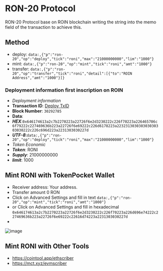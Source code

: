 # RON-20 Protocol
RON-20 Protocol base on ROIN blockchain writing the string into the memo field of the transaction to achieve this.
## Method
 - deploy: `data:,{"p":"ron-20","op":"deploy","tick":"roni","max":"21000000000","lim":"1000"}`
 - mint: `data:,{"p":"ron-20","op":"mint","tick":"roni","amt":"1000"}`
 - transfer: `data:,{"p":"ron-20","op":"transfer","tick":"roni","detail":[{"to":"ROIN Address","amt":"1000"}]}`

### Deployment information first inscription on ROIN
- *Deployment information*
- **Transaction ID**: [Deploy TxID](https://www.oklink.com/vi/ronin/tx/0x01b02eaeacb50285b1bb005b00c279e57f9726af2323d223966969c829610053)
- **Block Number**: `30292785`
- **Data**:
- ***HEX***:`0x646174613a2c7b2270223a22726f6e2d3230222c226f70223a226465706c6f79222c227469636b223a22726f6e69222c226d6178223a223231303030303030303030222c226c696d223a2231303030227d`
- ***UTF-8***:`data:,{"p":"ron-20","op":"deploy","tick":"roni","max":"21000000000","lim":"1000"}`
- *Token Economic*
- ***Token***: RONI
- ***Supply***: 21000000000
- ***limit***: 1000
## Mint RONI with TokenPocket Wallet
 - Receiver address: Your address. 
 - Transfer amount 0 RON
 - Click on Advanced Settings and fill in text `data:,{"p":"ron-20","op":"mint","tick":"roni","amt":"1000"}`
 - or Click on Advanced Settings and fill in hexadecimal `0x646174613a2c7b2270223a22726f6e2d3230222c226f70223a226d696e74222c227469636b223a22726f6e69222c22616d74223a2231303030227d`
 - 
![image](https://github.com/ETW20-ETWS/ETW20/assets/152284226/a5ae35a1-6279-4bbb-95f1-9415ed463424)

## Mint RONI with Other Tools
 - https://cointool.app/ethscriber
 - https://mct.xyz/evmscriber

